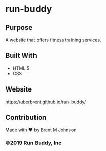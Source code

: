 # run-buddy

## Purpose
A website that offers fitness training services.

## Built With
* HTML 5
* CSS

## Website
https://uberbrent.github.io/run-buddy/

## Contribution
Made with ❤️ by Brent M Johnson

### &copy;2019 Run Buddy, Inc
